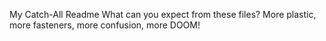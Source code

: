 My Catch-All Readme
What can you expect from these files?
More plastic, more fasteners, more confusion, more DOOM!
